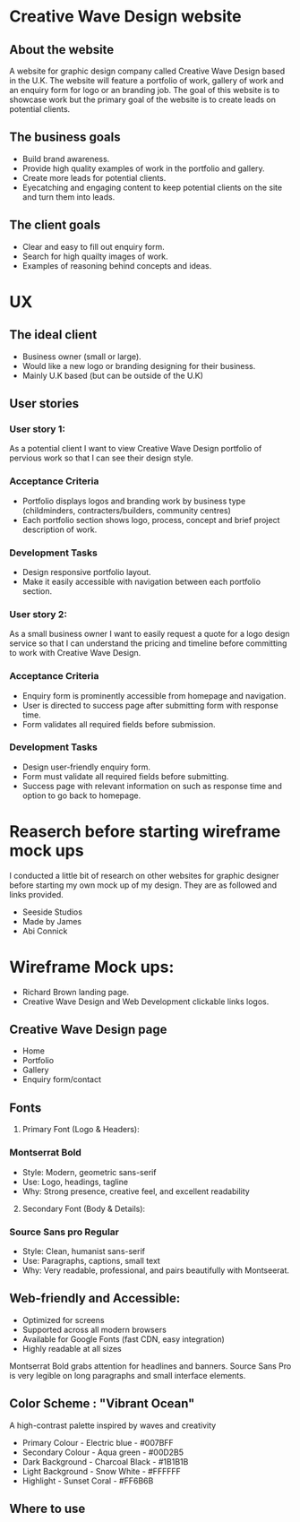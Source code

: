 ﻿# Creative Wave Design website

## About the website

A website for graphic design company called Creative Wave Design based in the U.K.
The website will feature a portfolio of work, gallery of work and an enquiry form for logo or an branding job.
The goal of this website is to showcase work but the primary goal of the website is to create leads on potential clients.

## The business goals

* Build brand awareness.
* Provide high quality examples of work in the portfolio and gallery.
* Create more leads for potential clients.
* Eyecatching and engaging content to keep potential clients on the site and turn them into leads.

## The client goals

* Clear and easy to fill out enquiry form.
* Search for high quailty images of work.
* Examples of reasoning behind concepts and ideas.

# UX

## The ideal client

* Business owner (small or large).
* Would like a new logo or branding designing for their business.
* Mainly U.K based (but can be outside of the U.K)

## User stories

### User story 1:
As a potential client I want to view Creative Wave Design portfolio of pervious work so that I can see their design style.

### Acceptance Criteria

* Portfolio displays logos and branding work by business type (childminders, contracters/builders, community centres)
* Each portfolio section shows logo, process, concept and brief project description of work.

### Development Tasks

* Design responsive portfolio layout.
* Make it easily accessible with navigation between each portfolio section.

### User story 2:

As a small business owner I want to easily request a quote for a logo design service so that I can understand the pricing
and timeline before committing to work with Creative Wave Design.

### Acceptance Criteria

* Enquiry form is prominently accessible from homepage and navigation.
* User is directed to success page after submitting form with response time.
* Form validates all required fields before submission.

### Development Tasks

* Design user-friendly enquiry form.
* Form must validate all required fields before submitting.
* Success page with relevant information on such as response time and option to go back to homepage.

# Reaserch before starting wireframe mock ups

I conducted a little bit of research on other websites for graphic designer before starting my own mock up of my 
design. They are as followed and links provided.

* Seeside Studios
* Made by James
* Abi Connick

# Wireframe Mock ups:

* Richard Brown landing page.
* Creative Wave Design and Web Development clickable links logos.

## Creative Wave Design page

* Home
* Portfolio
* Gallery
* Enquiry form/contact

## Fonts

1. Primary Font (Logo & Headers):

### Montserrat Bold

* Style: Modern, geometric sans-serif
* Use: Logo, headings, tagline
* Why: Strong presence, creative feel, and excellent readability

2. Secondary Font (Body & Details):

### Source Sans pro Regular

* Style: Clean, humanist sans-serif
* Use: Paragraphs, captions, small text
* Why: Very readable, professional, and pairs beautifully with Montseerat.

## Web-friendly and Accessible:

* Optimized for screens
* Supported across all modern browsers
* Available for Google Fonts (fast CDN, easy integration)
* Highly readable at all sizes

Montserrat Bold grabs attention for headlines and banners.
Source Sans Pro is very legible on long paragraphs and small interface elements.

## Color Scheme : "Vibrant Ocean"

A high-contrast palette inspired by waves and creativity

* Primary Colour - Electric blue - #007BFF
* Secondary Colour - Aqua green - #00D2B5
* Dark Background - Charcoal Black - #1B1B1B
* Light Background - Snow White - #FFFFFF
* Highlight - Sunset Coral - #FF6B6B

## Where to use

















